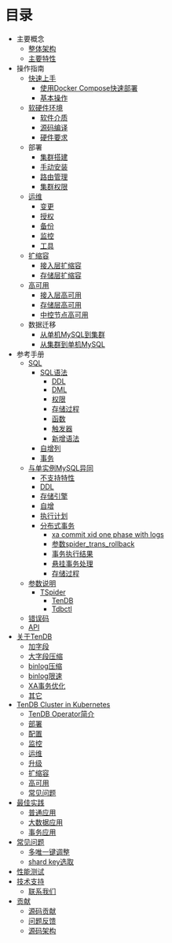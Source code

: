 # 目录
* 主要概念
	* [整体架构](architecture.md) 
	* [主要特性](key-features.md) 
* 操作指南
  * [快速上手]() 
	  * [使用Docker Compose快速部署]()
	  * [基本操作]()
  * [软硬件环境]() 
     * [软件介质]() 
     * [源码编译]() 
     * [硬件要求](op-guide/system.md) 
  * 部署 
	  * [集群搭建]() 
	  * [手动安装](op-guide/manual-install.md) 
	  * [路由管理](op-guide/route-manager.md) 
	  * [集群权限]() 
  * [运维](op-guide/cluster-operator.md) 
	  * [变更](op-guide/alter-operator.md) 
	  * [授权](op-guide/grant-operator.md) 
	  * [备份](op-guide/backup.md) 
	  * [监控](op-guide/monitor.md) 
	  * [工具]() 
  * [扩缩容](op-guide/scale-up-down.md) 
	  * [接入层扩缩容](op-guide/TSpider-scale.md) 
	  * [存储层扩缩容](op-guide/TenDB-scale.md) 
  * [高可用](op-guide/High-availability.md) 
	  * [接入层高可用](op-guide/TSpider-failover.md) 
	  * [存储层高可用](op-guide/TenDB-failover.md) 
	  * [中控节点高可用]() 
  * 数据迁移 
	  * [从单机MySQL到集群](op-guide/Data-migrate.md/#jump1) 
	  * [从集群到单机MySQL](op-guide/Data-migrate.md/#jump3) 
* 参考手册
	* [SQL]()
	  * [SQL语法](re-book/sql-grammar.md) 
	    * [DDL](re-book/ddl-syntax.md) 
	    * [DML](re-book/dml-syntax.md) 
	    * [权限](re-book/grant.md) 
	    * [存储过程](re-book/stored-procedure.md) 
	    * [函数](re-book/function.md) 
	    * [触发器](re-book/trigger.md) 
	    * [新增语法](re-book/new-grammar.md) 
	  * [自增列](re-book/auto-increase.md) 
	  * [事务](re-book/transaction.md)
    * [与单实例MySQL异同](re-book/mysql-compatibility.md/#jump) 
      * [不支持特性](re-book/mysql-compatibility.md/#jump1) 
      * [DDL](re-book/mysql-compatibility.md/#jump21) 
      * [存储引擎](re-book/mysql-compatibility.md/#jump22) 
      * [自增](re-book/mysql-compatibility.md/#jump23)  
      * [执行计划](re-book/mysql-compatibility.md#jump24)
      * [分布式事务](re-book/mysql-compatibility.md/#jump25)
        * [xa commit xid one phase with logs](re-book/mysql-compatibility.md/#jump251) 
        * [参数spider_trans_rollback](re-book/mysql-compatibility.md#jump252) 
        * [事务执行结果](re-book/mysql-compatibility.md/#jump253) 
        * [悬挂事务处理](re-book/mysql-compatibility.md/#jump254) 
        * [存储过程](re-book/mysql-compatibility.md#jump26)
  * [参数说明](re-book/parameter.md)
  	  * [TSpider](re-book/tspider-parameter.md)   
        * [TenDB](re-book/tendb-parameter.md)   
        * [Tdbctl](re-book/tdbctl-parameter.md)  
  * [错误码](re-book/errorno.md)
  * [API](re-book/api.md) 
* [关于TenDB]() 
	* [加字段]() 
	* [大字段压缩](tendb/blob-compress.md) 
	* [binlog压缩](tendb/binlog-compress.md) 
	* [binlog限速]() 
	* [XA事务优化]() 
	* [其它]() 
* [TenDB Cluster in Kubernetes]() 
	* [TenDB Operator简介]() 
	* [部署]() 
	* [配置]() 
	* [监控]() 
	* [运维]() 
	* [升级]() 
	* [扩缩容]() 
	* [高可用]() 
	* [常见问题]() 
* [最佳实践]() 
	* [普通应用](practice/common-bestpractice.md) 
	* [大数据应用](practice/bigdatapractice.md) 
	* [事务应用](practice/transactionapplication.md) 
* [常见问题]() 
	* [多唯一键调整](com-problem/multi-unique-key-adjust.md) 
	* [shard key选取](com-problem/shard-key-choose.md)
* [性能测试]() 
* [技术支持]() 
	* [联系我们]() 
* [贡献]() 
	* [源码贡献]() 
	* [问题反馈]() 
	* [源码架构]() 